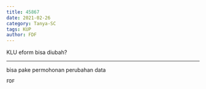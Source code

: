 ```yaml
---
title: 45867
date: 2021-02-26
category: Tanya-SC
tags: KUP
author: FDF
---
```


KLU eform bisa diubah?

---

bisa pake permohonan perubahan data

`FDF`
